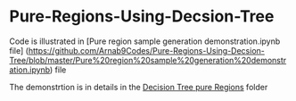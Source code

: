 # Pure-Regions-Using-Decsion-Tree

Code is illustrated in 
[Pure region sample generation demonstration.ipynb file] (https://github.com/Arnab9Codes/Pure-Regions-Using-Decsion-Tree/blob/master/Pure%20region%20sample%20generation%20demonstration.ipynb) file

The demonstrtion is in details in the [Decision Tree pure Regions](https://github.com/Arnab9Codes/Pure-Regions-Using-Decsion-Tree/tree/master/Decsion%20Tree%20Pure%20Regions) folder

